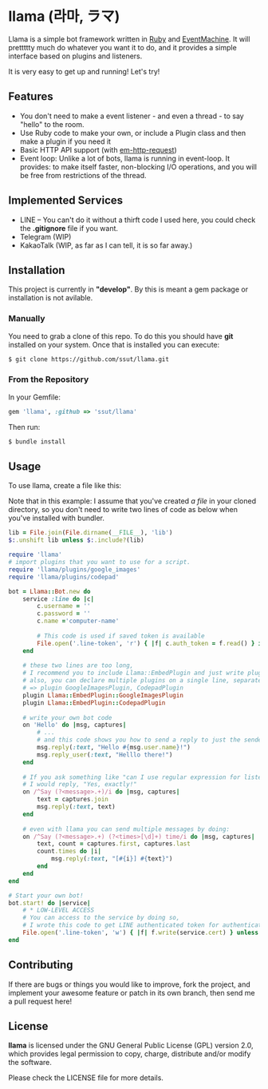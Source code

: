 # llama (라마, ラマ)

Llama is a simple bot framework written in [Ruby](https://www.ruby-lang.org/) and [EventMachine](http://www.rubyeventmachine.com/). It will prettttty much do whatever you want it to do, and it provides a simple interface based on plugins and listeners.

It is very easy to get up and running! Let's try!

## Features

* You don't need to make a event listener - and even a thread - to say "hello" to the room.
* Use Ruby code to make your own, or include a Plugin class and then make a plugin if you need it
* Basic HTTP API support (with [em-http-request](https://github.com/igrigorik/em-http-request))
* Event loop: Unlike a lot of bots, llama is running in event-loop. It provides: to make itself faster, non-blocking I/O operations, and you will be free from restrictions of the thread.

## Implemented Services

* LINE – You can't do it without a thirft code I used here, you could check the **.gitignore** file if you want.
* Telegram (WIP)
* KakaoTalk (WIP, as far as I can tell, it is so far away.)


## Installation

This project is currently in **"develop"**. By this is meant a gem package or installation is not avilable.

### Manually

You need to grab a clone of this repo. To do this you should have **git** installed on your system. Once that is installed you can execute:

```bash
$ git clone https://github.com/ssut/llama.git
```

### From the Repository

In your Gemfile:

```ruby
gem 'llama', :github => 'ssut/llama'
```

Then run:

```bash
$ bundle install
```
## Usage

To use llama, create a file like this:

Note that in this example: I assume that you've created *a file* in your cloned directory, so you don't need to write two lines of code as below when you've installed with bundler.

```ruby
lib = File.join(File.dirname(__FILE__), 'lib')
$:.unshift lib unless $:.include?(lib)

require 'llama'
# import plugins that you want to use for a script.
require 'llama/plugins/google_images'
require 'llama/plugins/codepad'

bot = Llama::Bot.new do
    service :line do |c|
        c.username = ''
        c.password = ''
        c.name ='computer-name'
        
        # This code is used if saved token is available
        File.open('.line-token', 'r') { |f| c.auth_token = f.read() } if File.exist?('token.tmp')
    end
    
    # these two lines are too long,
    # I recommend you to include Llama::EmbedPlugin and just write plugin's class name.
    # also, you can declare multiple plugins on a single line, separated by commas:
    # => plugin GoogleImagesPlugin, CodepadPlugin
    plugin Llama::EmbedPlugin::GoogleImagesPlugin
    plugin Llama::EmbedPlugin::CodepadPlugin
    
    # write your own bot code
    on 'Hello' do |msg, captures|
        # ...
        # and this code shows you how to send a reply to just the sender of a message or the room.
        msg.reply(:text, "Hello #{msg.user.name}!")
        msg.reply_user(:text, "Helllo there!")
    end
    
    # If you ask something like "can I use regular expression for listens?"
    # I would reply, "Yes, exactly!"
    on /^Say (?<message>.+)/i do |msg, captures|
        text = captures.join
        msg.reply(:text, text)
    end
    
    # even with llama you can send multiple messages by doing:
    on /^Say (?<message>.+) (?<times>[\d]+) time/i do |msg, captures|
        text, count = captures.first, captures.last
        count.times do |i|
            msg.reply(:text, "[#{i}] #{text}")
        end
    end
end

# Start your own bot!
bot.start! do |service|
    # * LOW-LEVEL ACCESS
    # You can access to the service by doing so,
    # I wrote this code to get LINE authenticated token for authentication when next time I log on.
    File.open('.line-token', 'w') { |f| f.write(service.cert) } unless service.cert.nil?
end
```

## Contributing

If there are bugs or things you would like to improve, fork the project, and implement your awesome feature or patch in its own branch, then send me a pull request here!

## License

**llama** is licensed under the GNU General Public License (GPL) version 2.0, which provides legal permission to copy, charge, distribute and/or modify the software.

Please check the LICENSE file for more details.
